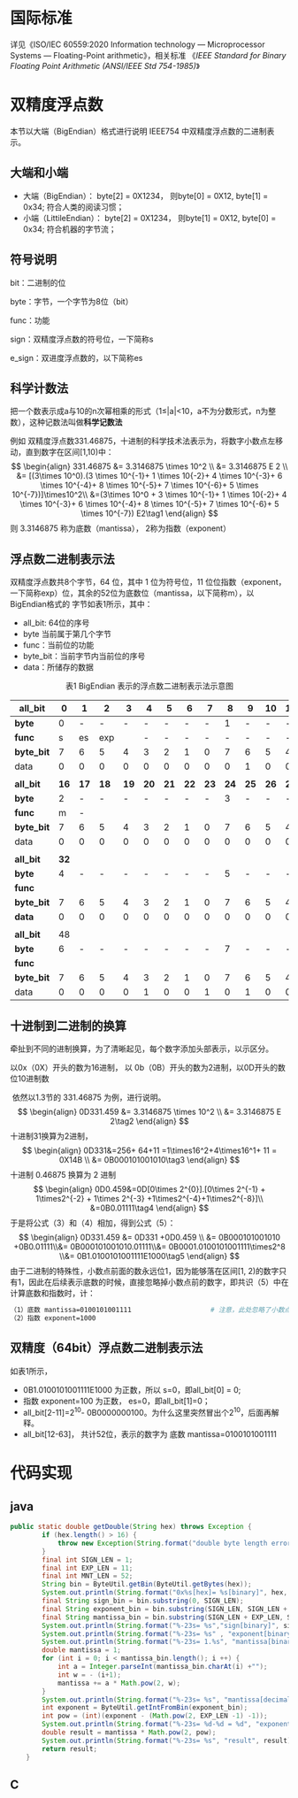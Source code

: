 # 国际标准

详见《ISO/IEC 60559:2020 Information technology — Microprocessor Systems — Floating-Point arithmetic》，相关标准 《*IEEE Standard for Binary Floating Point Arithmetic (ANSI/IEEE Std 754-1985)*》

# 双精度浮点数



本节以大端（BigEndian）格式进行说明 IEEE754 中双精度浮点数的二进制表示。

## 大端和小端

* 大端（BigEndian）： byte[2] = 0X1234， 则byte[0] = 0X12, byte[1] = 0x34; 符合人类的阅读习惯；
* 小端（LittileEndian）： byte[2] = 0X1234， 则byte[1] = 0X12, byte[0] = 0x34; 符合机器的字节流；

##  符号说明

bit：二进制的位

byte：字节，一个字节为8位（bit）

func：功能

sign：双精度浮点数的符号位，一下简称s

e_sign：双进度浮点数的，以下简称es

##  科学计数法

​       把一个数表示成a与10的n次幂相乘的形式（1≤|a|<10，a不为分数形式，n为整数），这种记数法叫做**科学记数法**

例如 双精度浮点数331.46875，十进制的科学技术法表示为，将数字小数点左移动，直到数字在区间[1,10)中：
$$
\begin{align}
331.46875 &= 3.3146875 \times 10^2 \\
&= 3.3146875 E 2 \\
&= [(3\times 10^0).(3 \times 10^{-1}+ 1 \times 10{-2}+ 4 \times 10^{-3}+ 6 \times 10^{-4}+ 8 \times 10^{-5}+ 7 \times 10^{-6}+ 5 \times 10^{-7})]\times10^2\\
&=(3\times 10^0 + 3 \times 10^{-1}+ 1 \times 10{-2}+ 4 \times 10^{-3}+ 6 \times 10^{-4}+ 8 \times 10^{-5}+ 7 \times 10^{-6}+ 5 \times 10^{-7}) E2\tag1
\end{align}
$$
则 3.3146875 称为底数（mantissa）， 2称为指数（exponent）


##  浮点数二进制表示法

   双精度浮点数共8个字节，64 位，其中 1 位为符号位，11 位位指数（exponent，一下简称exp）位，其余的52位为底数位（mantissa，以下简称m），以BigEndian格式的 字节如表1所示，其中：

* all_bit: 64位的序号
* byte 当前属于第几个字节
* func：当前位的功能
* byte_bit：当前字节内当前位的序号
* data：所储存的数据

<center>表1 BigEndian 表示的浮点数二进制表示法示意图</center>

| all_bit      | 0      | 1      | 2      | 3      | 4      | 5      | 6      | 7      | 8      | 9      | 10     | 11     | 12     | 13     | 14     | 15     |
| ------------ | ------ | ------ | ------ | ------ | ------ | ------ | ------ | ------ | ------ | ------ | ------ | ------ | ------ | ------ | ------ | ------ |
| **byte**     | 0      | -      | -      | -      | -      | -      | -      | -      | 1      | -      | -      | -      | -      | -      | -      | -      |
| **func**     | s      | es     | exp    |        | -      | -      | -      | -      | -      | -      | -      | -      | m      | -      | -      | -      |
| **byte_bit** | 7      | 6      | 5      | 4      | 3      | 2      | 1      | 0      | 7      | 6      | 5      | 4      | 3      | 2      | 1      | 0      |
| data         | 0      | 0      | 0      | 0      | 0      | 0      | 0      | 0      | 0      | 1      | 0      | 0      | 0      | 0      | 0      | 0      |
|              |        |        |        |        |        |        |        |        |        |        |        |        |        |        |        |        |
| **all_bit**  | **16** | **17** | **18** | **19** | **20** | **21** | **22** | **23** | **24** | **25** | **26** | **27** | **28** | **29** | **30** | **31** |
| **byte**     | 2      | -      | -      | -      | -      | -      | -      | -      | 3      | -      | -      | -      | -      | -      | -      | -      |
| **func**     | m      | -      |        |        |        |        |        |        |        |        |        |        |        |        |        |        |
| **byte_bit** | 7      | 6      | 5      | 4      | 3      | 2      | 1      | 0      | 7      | 6      | 5      | 4      | 3      | 2      | 1      | 0      |
| data         | 0      | 0      | 0      | 0      | 0      | 0      | 0      | 0      | 0      | 0      | 0      | 0      | 0      | 0      | 0      | 0      |
|              |        |        |        |        |        |        |        |        |        |        |        |        |        |        |        |        |
| **all_bit**  | **32** |        |        |        |        |        |        |        |        |        |        |        |        |        |        | **47** |
| **byte**     | 4      | -      | -      | -      | -      | -      | -      | -      | 5      | -      | -      | -      | -      | -      | -      | -      |
| **func**     |        |        |        |        |        |        |        |        |        |        |        |        |        |        |        |        |
| **byte_bit** | 7      | 6      | 5      | 4      | 3      | 2      | 1      | 0      | 7      | 6      | 5      | 4      | 3      | 2      | 1      | 0      |
| **data**     | 0      | 0      | 0      | 0      | 0      | 0      | 0      | 0      | 0      | 0      | 0      | 0      | 0      | 0      | 0      | 0      |
|              |        |        |        |        |        |        |        |        |        |        |        |        |        |        |        |        |
| **all_bit**  | 48     |        |        |        |        |        |        |        |        |        |        |        |        |        |        | 63     |
| **byte**     | 6      | -      | -      | -      | -      | -      | -      | -      | 7      | -      | -      | -      | -      | -      | -      | -      |
| **func**     |        |        |        |        |        |        |        |        |        |        |        |        |        |        |        |        |
| **byte_bit** | 7      | 6      | 5      | 4      | 3      | 2      | 1      | 0      | 7      | 6      | 5      | 4      | 3      | 2      | 1      | 0      |
| data         | 0      | 0      | 0      | 0      | 1      | 0      | 0      | 1      | 0      | 1      | 0      | 0      | 1      | 1      | 1      | 1      |

## 十进制到二进制的换算

  牵扯到不同的进制换算，为了清晰起见，每个数字添加头部表示，以示区分。 

以0x（0X）开头的数为16进制， 以 0b（0B）开头的数为2进制，以0D开头的数位10进制数    

​    依然以1.3节的 331.46875 为例，进行说明。
$$
\begin{align}
0D331.459 &= 3.3146875 \times 10^2 \\
&= 3.3146875 E 2\tag2
\end{align}
$$
十进制31换算为2进制，
$$
\begin{align}
0D331&=256+ 64+11 =1\times16^2+4\times16^1+ 11 = 0X14B \\
&= 0B000101001010\tag3
\end{align}
$$
十进制 0.46875 换算为 2 进制
$$
\begin{align}
0D0.459&=0D[0\times 2^{0}].[0\times 2^{-1} + 1\times2^{-2} + 1\times 2^{-3} +1\times2^{-4}+1\times2^{-8}]\\
&=0B0.01111\tag4
\end{align}
$$
于是将公式（3）和（4）相加，得到公式（5）：
$$
\begin{align}
0D331.459 &= 0D331 +0D0.459 \\
&= 0B000101001010 +0B0.01111\\&= 0B000101001010.01111\\&= 0B0001.0100101001111\times2^8
\\&= 0B1.0100101001111E1000\tag5
\end{align}
$$
由于二进制的特殊性，小数点前面的数永远位1，因为能够落在区间[1, 2)的数字只有1，因此在后续表示底数的时候，直接忽略掉小数点前的数字，即共识（5）中在计算底数和指数时，计：

```sh
（1）底数 mantissa=0100101001111					# 注意，此处忽略了小数点前的1
（2）指数 exponent=1000
```

## 双精度（64bit）浮点数二进制表示法

如表1所示， 

* 0B1.0100101001111E1000 为正数，所以 s=0，即all_bit[0] = 0; 
* 指数 exponent=100 为正数， es=0，即all_bit[1]=0；
*  all_bit[2-11]=2<sup>10</sup>- 0B0000000100。为什么这里突然冒出个2<sup>10</sup>，后面再解释。
* all_bit[12-63]， 共计52位，表示的数字为 底数 mantissa=0100101001111	

# 代码实现

## java

```java
public static double getDouble(String hex) throws Exception {
        if (hex.length() > 16) {
            throw new Exception(String.format("double byte length error, %s should be 8", hex.length()/2));
        }
        final int SIGN_LEN = 1;
        final int EXP_LEN = 11;
        final int MNT_LEN = 52;
        String bin = ByteUtil.getBin(ByteUtil.getBytes(hex));
        System.out.println(String.format("0x%s[hex]= %s[binary]", hex, bin));
        final String sign_bin = bin.substring(0, SIGN_LEN);
        final String exponent_bin = bin.substring(SIGN_LEN, SIGN_LEN + EXP_LEN);
        final String mantissa_bin = bin.substring(SIGN_LEN + EXP_LEN, SIGN_LEN + EXP_LEN + MNT_LEN);
        System.out.println(String.format("%-23s= %s","sign[binary]", sign_bin));
        System.out.println(String.format("%-23s= %s" , "exponent[binary]", exponent_bin));
        System.out.println(String.format("%-23s= 1.%s", "mantissa[binary]", mantissa_bin));
        double mantissa = 1;
        for (int i = 0; i < mantissa_bin.length(); i ++) {
            int a = Integer.parseInt(mantissa_bin.charAt(i) +"");
            int w = - (i+1);
            mantissa += a * Math.pow(2, w);
        }
        System.out.println(String.format("%-23s= %s", "mantissa[decimal]", mantissa));
        int exponent = ByteUtil.getIntFromBin(exponent_bin);
        int pow = (int)(exponent - (Math.pow(2, EXP_LEN -1) -1));
        System.out.println(String.format("%-23s= %d-%d = %d", "exponent[decimal]", exponent, (int)(Math.pow(2, EXP_LEN -1) -1), pow));
        double result = mantissa * Math.pow(2, pow);
        System.out.println(String.format("%-23s= %s", "result", result));
        return result;
    }
```

## C

```
```

